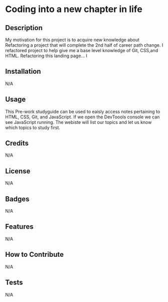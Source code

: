 
# Coding into a new chapter in life

## Description

My motivation for this project is to acquire new knowledge about Refactoring a project that will complete the 2nd half of career path change. I refactored  project to help give me a base level knowledge of Git, CSS,and HTML. Refactoring this landing page... I 

## Installation

N/A

## Usage

This Pre-work studyguide can be used to eaisly access notes pertaining to HTML, CSS, Git, and JavaScript. If we open the DevToools console we can see JavaScript running. The webiste will list our topics and let us know which topics to study first.

## Credits

N/A

## License

N/A

## Badges

N/A

## Features

N/A

## How to Contribute

N/A

## Tests

N/A